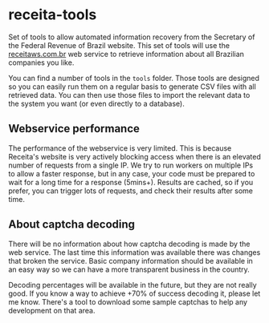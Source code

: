 receita-tools
=============

Set of tools to allow automated information recovery from the
Secretary of the Federal Revenue of Brazil website. This set of
tools will use the [receitaws.com.br](http://receitaws.com.br/)
web service to retrieve information about all Brazilian
companies you like.

You can find a number of tools in the `tools` folder. Those
tools are designed so you can easily run them on a regular
basis to generate CSV files with all retrieved data. You can
then use those files to import the relevant data to the
system you want (or even directly to a database).


Webservice performance
----------------------

The performance of the webservice is very limited. This is
because Receita's website is very actively blocking access
when there is an elevated number of requests from a single
IP. We try to run workers on multiple IPs to allow a faster
response, but in any case, your code must be prepared to wait
for a long time for a response (5mins+). Results are cached,
so if you prefer, you can trigger lots of requests, and check
their results after some time.


About captcha decoding
----------------------

There will be no information about how captcha decoding is
made by the web service. The last time this information was
available there was changes that broken the service.
Basic company information should be available in an easy
way so we can have a more transparent business in the
country.

Decoding percentages will be available in the future, but
they are not really good. If you know a way to achieve +70%
of success decoding it, please let me know. There's a tool
to download some sample captchas to help any development on
that area.
